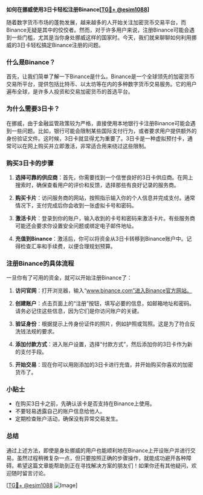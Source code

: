 **如何在挪威使用3日卡轻松注册Binance[[TG💪+ @esim1088](https://t.me/s/esim1088)]**

随着数字货币市场的蓬勃发展，越来越多的人开始关注加密货币交易平台，而Binance无疑是其中的佼佼者。然而，对于许多用户来说，注册Binance可能会遇到一些门槛，尤其是当你身处挪威这样的国家时。今天，我们就来聊聊如何利用挪威的3日卡轻松搞定Binance注册的问题。

### 什么是Binance？

首先，让我们简单了解一下Binance是什么。Binance是一个全球领先的加密货币交易所平台，提供包括比特币、以太坊等在内的多种数字货币交易服务。它的用户遍布全球，是许多人投资和交易加密货币的首选平台。

### 为什么需要3日卡？

在挪威，由于金融监管政策较为严格，直接使用本地银行卡注册Binance可能会遇到一些问题。比如，银行可能会限制某些国际支付行为，或者要求用户提供额外的身份验证文件。这时候，3日卡就显得尤为重要了。3日卡是一种虚拟预付卡，通常可以在网上购买并立即激活，非常适合用来绕过这些限制。

### 购买3日卡的步骤

1. **选择可靠的供应商**：首先，你需要找到一个信誉良好的3日卡供应商。在网上搜索时，确保查看用户的评价和反馈，选择那些有良好记录的服务商。

2. **购买卡片**：访问服务商的网站，按照指示输入你的个人信息并完成支付。通常情况下，支付完成后你会收到一张虚拟卡号和密码。

3. **激活卡片**：登录到你的账户，输入收到的卡号和密码来激活卡片。有些服务商可能还会要求你设置安全问题或绑定电子邮件地址。

4. **充值到Binance**：激活后，你可以将资金从3日卡转移到Binance账户中。记得检查汇率和手续费，以便合理规划预算。

### 注册Binance的具体流程

一旦你有了可用的资金，就可以开始注册Binance了：

1. **访问官网**：打开浏览器，输入“www.binance.com”进入Binance官方网站。

2. **创建账户**：点击页面上的“注册”按钮，填写必要的信息，如邮箱地址和密码。请务必记住这些信息，因为它们是你访问账户的关键。

3. **验证身份**：根据提示上传身份证件的照片，例如护照或驾照。这是为了符合反洗钱法规的要求。

4. **添加付款方式**：进入账户设置，选择“付款方式”，然后添加你的3日卡作为新的支付手段。

5. **开始交易**：现在你可以用刚添加的3日卡进行充值，并开始购买你喜欢的加密货币了。

### 小贴士

- 在购买3日卡之前，先确认该卡是否支持在Binance上使用。
- 不要轻易透露自己的账户信息给他人。
- 定期检查账户活动，确保没有异常交易发生。

### 总结

通过上述方法，即使是身处挪威的用户也能顺利地在Binance上开设账户并进行交易。虽然过程稍微复杂一点，但只要按照正确的步骤操作，就能成功避开各种障碍。希望这篇文章能帮助到正在寻找解决方案的朋友们！如果你还有其他疑问，欢迎随时留言讨论。

[[TG💪+ @esim1088](https://t.me/s/esim1088) ![Image](https://i.postimg.cc/4NQfJmqS/Snipaste-2025-05-13-00-14-12.png)]